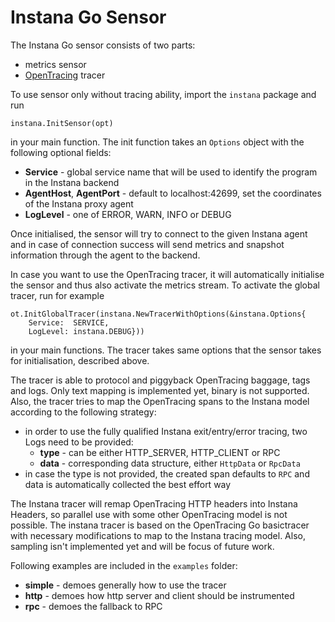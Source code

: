 # Instana Go Sensor

The Instana Go sensor consists of two parts:

* metrics sensor
* [OpenTracing](http://opentracing.io) tracer

To use sensor only without tracing ability, import the `instana` package and run

	instana.InitSensor(opt)
	
in your main function. The init function takes an `Options` object with the following optional fields:

* **Service** - global service name that will be used to identify the program in the Instana backend
* **AgentHost**, **AgentPort** - default to localhost:42699, set the coordinates of the Instana proxy agent
* **LogLevel** - one of ERROR, WARN, INFO or DEBUG

Once initialised, the sensor will try to connect to the given Instana agent and in case of connection success will send metrics and snapshot information through the agent to the backend.

In case you want to use the OpenTracing tracer, it will automatically initialise the sensor and thus also activate the metrics stream. To activate the global tracer, run for example

	ot.InitGlobalTracer(instana.NewTracerWithOptions(&instana.Options{
		Service:  SERVICE,
		LogLevel: instana.DEBUG}))
		
in your main functions. The tracer takes same options that the sensor takes for initialisation, described above.

The tracer is able to protocol and piggyback OpenTracing baggage, tags and logs. Only text mapping is implemented yet, binary is not supported. Also, the tracer tries to map the OpenTracing spans to the Instana model according to the following strategy:

* in order to use the fully qualified Instana exit/entry/error tracing, two Logs need to be provided:
	* **type** - can be either HTTP_SERVER, HTTP_CLIENT or RPC
	* **data** - corresponding data structure, either `HttpData` or `RpcData`
* in case the type is not provided, the created span defaults to `RPC` and data is automatically collected the best effort way

The Instana tracer will remap OpenTracing HTTP headers into Instana Headers, so parallel use with some other OpenTracing model is not possible. The instana tracer is based on the OpenTracing Go basictracer with necessary modifications to map to the Instana tracing model. Also, sampling isn't implemented yet and will be focus of future work.

Following examples are included in the `examples` folder:

* **simple** - demoes generally how to use the tracer
* **http** - demoes how http server and client should be instrumented
* **rpc** - demoes the fallback to RPC

